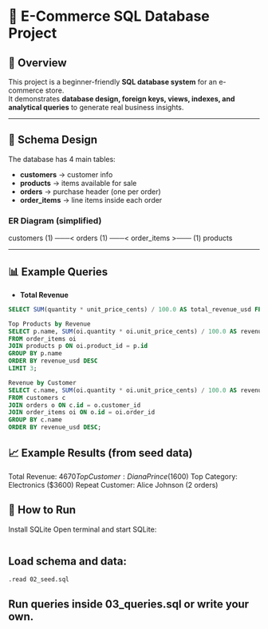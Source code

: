 # 🛒 E-Commerce SQL Database Project

## 📌 Overview
This project is a beginner-friendly **SQL database system** for an e-commerce store.  
It demonstrates **database design, foreign keys, views, indexes, and analytical queries** to generate real business insights.

---

## 📂 Schema Design
The database has 4 main tables:

- **customers** → customer info  
- **products** → items available for sale  
- **orders** → purchase header (one per order)  
- **order_items** → line items inside each order  

### ER Diagram (simplified)
customers (1) ───< orders (1) ───< order_items >─── (1) products


---

## 📊 Example Queries
- **Total Revenue**
```sql
SELECT SUM(quantity * unit_price_cents) / 100.0 AS total_revenue_usd FROM order_items;

Top Products by Revenue
SELECT p.name, SUM(oi.quantity * oi.unit_price_cents) / 100.0 AS revenue_usd
FROM order_items oi
JOIN products p ON oi.product_id = p.id
GROUP BY p.name
ORDER BY revenue_usd DESC
LIMIT 3;

Revenue by Customer
SELECT c.name, SUM(oi.quantity * oi.unit_price_cents) / 100.0 AS revenue_usd
FROM customers c
JOIN orders o ON c.id = o.customer_id
JOIN order_items oi ON o.id = oi.order_id
GROUP BY c.name
ORDER BY revenue_usd DESC;

```
## 📈 Example Results (from seed data)

Total Revenue: $4670
Top Customer: Diana Prince ($1600)
Top Category: Electronics ($3600)
Repeat Customer: Alice Johnson (2 orders)

## 🚀 How to Run

Install SQLite
Open terminal and start SQLite: 
```sqlite3 ecommerce.db 
```

## Load schema and data:
```.read 01_schema.sql
.read 02_seed.sql
```

## Run queries inside 03_queries.sql or write your own.
